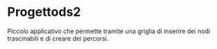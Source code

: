 # Progettods2

Piccolo applicativo che permette tramite una griglia di inserire dei nodi trascinabili e di creare dei percorsi.
